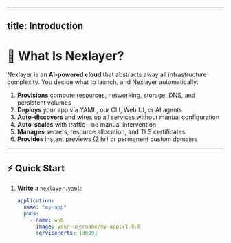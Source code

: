<!-- get-started/introduction.md -->
---
title: Introduction
---

# 🦾 What Is Nexlayer?

Nexlayer is an **AI‑powered cloud** that abstracts away all infrastructure complexity. You decide what to launch, and Nexlayer automatically:

1. **Provisions** compute resources, networking, storage, DNS, and persistent volumes  
2. **Deploys** your app via YAML, our CLI, Web UI, or AI agents  
3. **Auto‑discovers** and wires up all services without manual configuration  
4. **Auto‑scales** with traffic—no manual intervention  
5. **Manages** secrets, resource allocation, and TLS certificates  
6. **Provides** instant previews (2 hr) or permanent custom domains  

---

## ⚡️ Quick Start

1. **Write** a `nexlayer.yaml`:
   ```yaml
   application:
     name: "my-app"
     pods:
       - name: web
         image: your-username/my-app:v1.0.0
         servicePorts: [3000]
